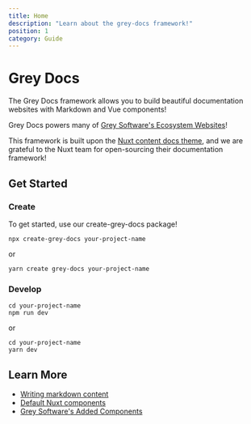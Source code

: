 ```yaml
---
title: Home
description: "Learn about the grey-docs framework!"
position: 1
category: Guide
---
```


# Grey Docs

The Grey Docs framework allows you to build beautiful documentation websites with Markdown and Vue components!

Grey Docs powers many of [Grey Software's Ecosystem Websites](https://org.grey.software/ecosystem/)!

This framework is built upon the [Nuxt content docs theme](https://content.nuxtjs.org/themes/docs/), and we are grateful to the Nuxt team for open-sourcing their documentation framework!

## Get Started

### Create

To get started, use our create-grey-docs package!

```
npx create-grey-docs your-project-name
```

or

```
yarn create grey-docs your-project-name
```

### Develop

```
cd your-project-name
npm run dev
```

or

```
cd your-project-name
yarn dev
```

## Learn More

- [Writing markdown content](https://content.nuxtjs.org/writing#markdown)
- [Default Nuxt components](https://content.nuxtjs.org/themes/docs#components)
- [Grey Software's Added Components](https://grey-docs.grey.software/components)
